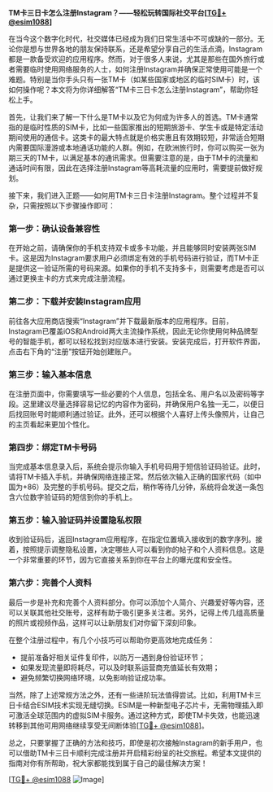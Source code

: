 **TM卡三日卡怎么注册Instagram？——轻松玩转国际社交平台[[TG💪+ @esim1088](https://t.me/s/esim1088)]**

在当今这个数字化时代，社交媒体已经成为我们日常生活中不可或缺的一部分。无论你是想与世界各地的朋友保持联系，还是希望分享自己的生活点滴，Instagram都是一款备受欢迎的应用程序。然而，对于很多人来说，尤其是那些在国外旅行或者需要临时使用网络服务的人士，如何注册Instagram并确保正常使用可能是一个难题。特别是当你手头只有一张TM卡（如某些国家或地区的临时SIM卡）时，该如何操作呢？本文将为你详细解答“TM卡三日卡怎么注册Instagram”，帮助你轻松上手。

首先，让我们来了解一下什么是TM卡以及它为何成为许多人的首选。TM卡通常指的是临时性质的SIM卡，比如一些国家推出的短期旅游卡、学生卡或是特定活动期间使用的通信卡。这类卡的最大特点就是价格实惠且有效期较短，非常适合短期内需要国际漫游或本地通话功能的人群。例如，在欧洲旅行时，你可以购买一张为期三天的TM卡，以满足基本的通讯需求。但需要注意的是，由于TM卡的流量和通话时间有限，因此在选择注册Instagram等高耗流量的应用时，需要提前做好规划。

接下来，我们进入正题——如何用TM卡三日卡注册Instagram。整个过程并不复杂，只需按照以下步骤操作即可：

### **第一步：确认设备兼容性**
在开始之前，请确保你的手机支持双卡或多卡功能，并且能够同时安装两张SIM卡。这是因为Instagram要求用户必须绑定有效的手机号码进行验证，而TM卡正是提供这一验证所需的号码来源。如果你的手机不支持多卡，则需要考虑是否可以通过更换主卡的方式来完成注册流程。

### **第二步：下载并安装Instagram应用**
前往各大应用商店搜索“Instagram”并下载最新版本的应用程序。目前，Instagram已覆盖iOS和Android两大主流操作系统，因此无论你使用何种品牌型号的智能手机，都可以轻松找到对应版本进行安装。安装完成后，打开软件界面，点击右下角的“注册”按钮开始创建账户。

### **第三步：输入基本信息**
在注册页面中，你需要填写一些必要的个人信息，包括全名、用户名以及密码等字段。这里建议尽量选择容易记忆的内容作为密码，并确保用户名独一无二，以便日后找回账号时能顺利通过验证。此外，还可以根据个人喜好上传头像照片，让自己的主页看起来更加个性化。

### **第四步：绑定TM卡号码**
当完成基本信息录入后，系统会提示你输入手机号码用于短信验证码验证。此时，请将TM卡插入手机，并确保网络连接正常。然后依次输入正确的国家代码（如中国为+86）及完整的手机号码。提交之后，稍作等待几分钟，系统将会发送一条包含六位数字验证码的短信到你的手机上。

### **第五步：输入验证码并设置隐私权限**
收到验证码后，返回Instagram应用程序，在指定位置填入接收到的数字序列。接着，按照提示调整隐私设置，决定哪些人可以看到你的帖子和个人资料信息。这是一个非常重要的环节，因为它直接关系到你在平台上的曝光度和安全性。

### **第六步：完善个人资料**
最后一步是补充和完善个人资料部分。你可以添加个人简介、兴趣爱好等内容，还可以关联其他社交账号，这样有助于吸引更多关注者。另外，记得上传几组高质量的照片或视频作品，这样可以让新朋友们对你留下深刻印象。

在整个注册过程中，有几个小技巧可以帮助你更高效地完成任务：
- 提前准备好相关证件复印件，以防万一遇到身份验证环节；
- 如果发现流量即将耗尽，可以及时联系运营商充值延长有效期；
- 避免频繁切换网络环境，以免影响验证成功率。

当然，除了上述常规方法之外，还有一些进阶玩法值得尝试。比如，利用TM卡三日卡结合ESIM技术实现无缝切换。ESIM是一种新型电子芯片卡，无需物理插入即可激活全球范围内的虚拟SIM卡服务。通过这种方式，即使TM卡失效，也能迅速转移到其他可用网络继续享受无间断体验[[TG💪+ @esim1088](https://t.me/s/esim1088)]。

总之，只要掌握了正确的方法和技巧，即使是初次接触Instagram的新手用户，也可以借助TM卡三日卡顺利完成注册并开启精彩纷呈的社交旅程。希望本文提供的指南对你有所帮助，祝大家都能找到属于自己的最佳解决方案！

[[TG💪+ @esim1088](https://t.me/s/esim1088) ![Image](https://i.postimg.cc/4NQfJmqS/Snipaste-2025-05-13-00-14-12.png)]